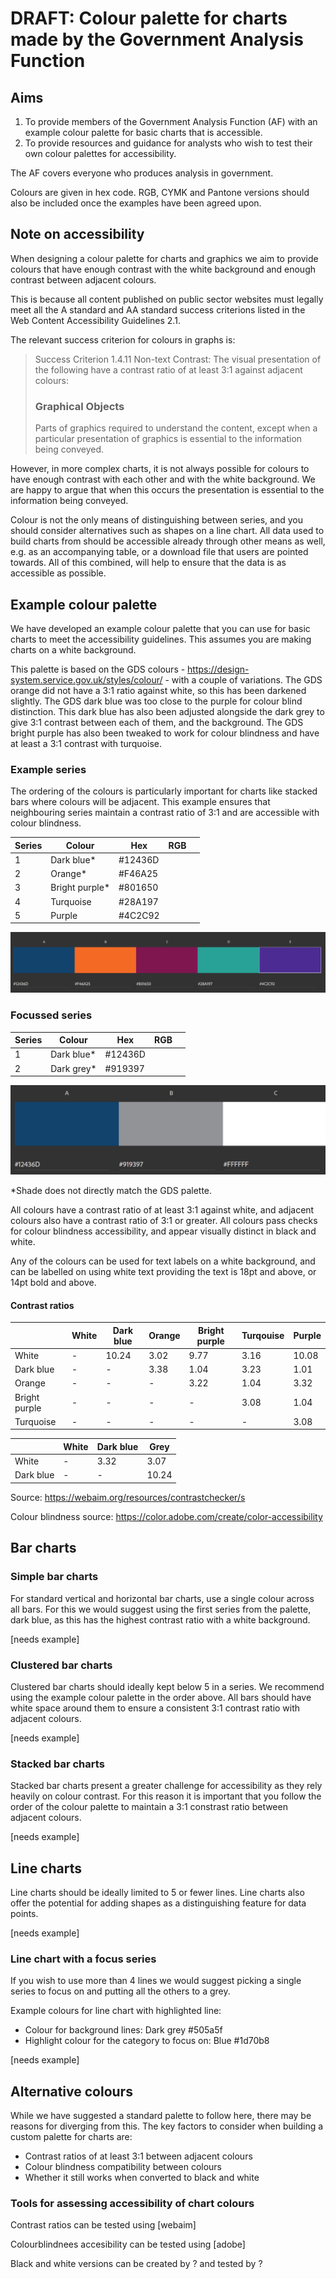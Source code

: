# DRAFT: Colour palette for charts made by the Government Analysis Function

## Aims

1. To provide members of the Government Analysis Function (AF) with an example colour palette for basic charts that is accessible. 
2. To provide resources and guidance for analysts who wish to test their own colour palettes for accessibility.

The AF covers everyone who produces analysis in government. 

Colours are given in hex code. RGB, CYMK and Pantone versions should also be included once the examples have been agreed upon. <!-- Cam Race: These are the different formats the DfE branding guidance gives colours in, could include an appendix or a specific section at the start outlining our recommended series of colours to pick from, with all the versions of the colours -->

## Note on accessibility

When designing a colour palette for charts and graphics we aim to provide colours that have enough contrast with the white background and enough contrast between adjacent colours. 

This is because all content published on public sector websites must legally meet all the A standard and AA standard success criterions listed in the Web Content Accessibility Guidelines 2.1.

The relevant success criterion for colours in graphs is: 

>Success Criterion 1.4.11 Non-text Contrast: The visual presentation of the following have a contrast ratio of at least 3:1 against adjacent colours:
>
> ### Graphical Objects
>
>Parts of graphics required to understand the content, except when a particular presentation of graphics is essential to the information being conveyed.

However, in more complex charts, it is not always possible for colours to have enough contrast with each other and with the white background. We are happy to argue that when this occurs the presentation is essential to the information being conveyed.

Colour is not the only means of distinguishing between series, and you should consider alternatives such as shapes on a line chart. All data used to build charts from should be accessible already through other means as well, e.g. as an accompanying table, or a download file that users are pointed towards. All of this combined, will help to ensure that the data is as accessible as possible.

## Example colour palette

We have developed an example colour palette that you can use for basic charts to meet the accessibility guidelines. This assumes you are making charts on a white background.

This palette is based on the GDS colours - https://design-system.service.gov.uk/styles/colour/ - with a couple of variations. The GDS orange did not have a 3:1 ratio against white, so this has been darkened slightly. The GDS dark blue was too close to the purple for colour blind distinction. This dark blue has also been adjusted alongside the dark grey to give 3:1 contrast between each of them, and the background. The GDS bright purple has also been tweaked to work for colour blindness and have at least a 3:1 contrast with turquoise.

### Example series

The ordering of the colours is particularly important for charts like stacked bars where colours will be adjacent. This example ensures that neighbouring series maintain a contrast ratio of 3:1 and are accessible with colour blindness.

| Series | Colour | Hex | RGB | |
| ---- | ---- | ---- | ---- | ----| 
| 1 | Dark blue* | #12436D | | |
| 2 | Orange* | #F46A25 | | |
| 3 | Bright purple* | #801650 | | |
| 4 | Turquoise | #28A197 | | |
| 5 | Purple | #4C2C92 | | |

![](/images/adjacent_series_image.png)

### Focussed series

| Series | Colour | Hex | RGB | |
| ---- | ---- | ---- | ---- | ----| 
| 1 | Dark blue* | #12436D | | |
| 2 | Dark grey* | #919397 | | |

![](/images/focussed_series_image.png)

*Shade does not directly match the GDS palette.

All colours have a contrast ratio of at least 3:1 against white, and adjacent colours also have a contrast ratio of 3:1 or greater. All colours pass checks for colour blindness accessibility, and appear visually distinct in black and white.

Any of the colours can be used for text labels on a white background, and can be labelled on using white text providing the text is 18pt and above, or 14pt bold and above.

#### Contrast ratios

|  | White | Dark blue | Orange | Bright purple | Turqouise | Purple |
| --- | --- | --- | --- | --- | --- | ----|
| White | - | 10.24 | 3.02 | 9.77 | 3.16 | 10.08 |
| Dark blue | - | - | 3.38| 1.04 | 3.23 | 1.01 |
| Orange | - | - | - | 3.22 |  1.04 | 3.32 |
| Bright purple | - | - | -| -| 3.08 | 1.04 |
| Turquoise | - | - | - | - | - | 3.08 |


| | White | Dark blue | Grey |
| ---- |---- |---- |----|
| White | - | 3.32 | 3.07 |
| Dark blue | -  | - | 10.24 |

Source: https://webaim.org/resources/contrastchecker/s

Colour blindness source: https://color.adobe.com/create/color-accessibility

## Bar charts 

### Simple bar charts

For standard vertical and horizontal bar charts, use a single colour across all bars. For this we would suggest using the first series from the palette, dark blue, as this has the highest contrast ratio with a white background.

[](/images/bar_gds.png)
[needs example]

### Clustered bar charts

Clustered bar charts should ideally kept below 5 in a series. We recommend using the example colour palette in the order above. All bars should have white space around them to ensure a consistent 3:1 contrast ratio with adjacent colours.

[](/images/grouped_bar_gds.png)
[needs example]

### Stacked bar charts

Stacked bar charts present a greater challenge for accessibility as they rely heavily on colour contrast. For this reason it is important that you follow the order of the colour palette to maintain a 3:1 constrast ratio between adjacent colours.

[](/images/stacked_bar_gds.png)
[needs example]

## Line charts

Line charts should be ideally limited to 5 or fewer lines. Line charts also offer the potential for adding shapes as a distinguishing feature for data points.

[needs example]

### Line chart with a focus series

If you wish to use more than 4 lines we would suggest picking a single series to focus on and putting all the others to a grey.

Example colours for line chart with highlighted line: 
- Colour for background lines: Dark grey #505a5f
- Highlight colour for the category to focus on: Blue #1d70b8

[needs example]

## Alternative colours

While we have suggested a standard palette to follow here, there may be reasons for diverging from this. The key factors to consider when building a custom palette for charts are:

- Contrast ratios of at least 3:1 between adjacent colours
- Colour blindness compatibility between colours
- Whether it still works when converted to black and white

### Tools for assessing accessibility of chart colours

Contrast ratios can be tested using [webaim]

Colourblindnees accesibility can be tested using [adobe]

Black and white versions can be created by ? and tested by ?
